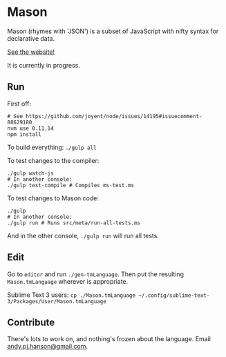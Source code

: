# Mason

Mason (rhymes with 'JSON') is a subset of JavaScript with nifty syntax for declarative data.

[See the website!](http://andy-hanson.github.io/mason)

It is currently in progress.


## Run

First off:

	# See https://github.com/joyent/node/issues/14195#issuecomment-88629180
	nvm use 0.11.14
	npm install

To build everything: `./gulp all`

To test changes to the compiler:

	./gulp watch-js
	# In another console:
	./gulp test-compile # Compiles ms-test.ms

To test changes to Mason code:

	./gulp
	# In another console:
	./gulp run # Runs src/meta/run-all-tests.ms

And in the other console, `./gulp run` will run all tests.


## Edit

Go to `editor` and run `./gen-tmLanguage`.
Then put the resulting `Mason.tmLanguage` wherever is appropriate.

Sublime Text 3 users: `cp ./Mason.tmLanguage ~/.config/sublime-text-3/Packages/User/Mason.tmLanguage`


## Contribute

There's lots to work on, and nothing's frozen about the language.
Email <andy.pj.hanson@gmail.com>.
